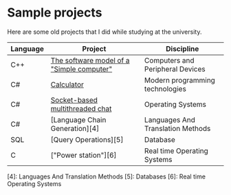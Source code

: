 # Sample projects
Here are some old projects that I did while studying at the university.

| Language | Project | Discipline | 
-----------|------------|---------|
| C++ |	[The software model of a "Simple computer"][1]	| Computers and Peripheral Devices
| C#  |	[Calculator][2]																	| Modern programming technologies
| C#  |	[Socket-based multithreaded chat][3]						| Operating Systems
| C#  |	[Language Chain Generation][4]									| Languages And Translation Methods
| SQL |	[Query Operations][5]														| Database
| C   |	["Power station"][6]														| Real time Operating Systems

[1]: CPD
[2]: Calculator
[3]: Chat
[4]: Languages And Translation Methods
[5]: Databases
[6]: Real time Operating Systems
